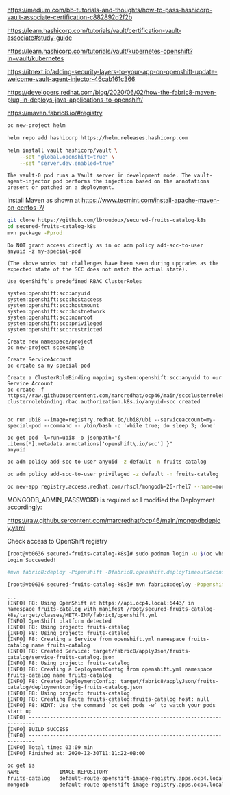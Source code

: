 
https://medium.com/bb-tutorials-and-thoughts/how-to-pass-hashicorp-vault-associate-certification-c882892d2f2b


https://learn.hashicorp.com/tutorials/vault/certification-vault-associate#study-guide


https://learn.hashicorp.com/tutorials/vault/kubernetes-openshift?in=vault/kubernetes

https://itnext.io/adding-security-layers-to-your-app-on-openshift-update-welcome-vault-agent-injector-46cab161c366

https://developers.redhat.com/blog/2020/06/02/how-the-fabric8-maven-plug-in-deploys-java-applications-to-openshift/

https://maven.fabric8.io/#registry


```bash
oc new-project helm

helm repo add hashicorp https://helm.releases.hashicorp.com

helm install vault hashicorp/vault \
    --set "global.openshift=true" \
    --set "server.dev.enabled=true"
```    
    
```text    
The vault-0 pod runs a Vault server in development mode. The vault-agent-injector pod performs the injection based on the annotations present or patched on a deployment.
```

Install Maven as shown at 
https://www.tecmint.com/install-apache-maven-on-centos-7/

```bash
git clone https://github.com/lbroudoux/secured-fruits-catalog-k8s
cd secured-fruits-catalog-k8s
mvn package -Pprod
```

```text
Do NOT grant access directly as in oc adm policy add-scc-to-user anyuid -z my-special-pod

(The above works but challenges have been seen during upgrades as the expected state of the SCC does not match the actual state).

Use OpenShift’s predefined RBAC ClusterRoles

system:openshift:scc:anyuid
system:openshift:scc:hostaccess
system:openshift:scc:hostmount
system:openshift:scc:hostnetwork
system:openshift:scc:nonroot
system:openshift:scc:privileged
system:openshift:scc:restricted

Create new namespace/project
oc new-project sccexample

Create ServiceAccount
oc create sa my-special-pod

Create a ClusterRoleBinding mapping system:openshift:scc:anyuid to our Service Account
oc create -f https://raw.githubusercontent.com/marcredhat/ocp46/main/sccclusterrolebinding.yaml
clusterrolebinding.rbac.authorization.k8s.io/anyuid-scc created


oc run ubi8 --image=registry.redhat.io/ubi8/ubi --serviceaccount=my-special-pod --command -- /bin/bash -c 'while true; do sleep 3; done'

oc get pod -l=run=ubi8 -o jsonpath="{ .items[*].metadata.annotations['openshift\.io/scc'] }"
anyuid
```


```bash
oc adm policy add-scc-to-user anyuid -z default -n fruits-catalog

oc adm policy add-scc-to-user privileged -z default -n fruits-catalog

oc new-app registry.access.redhat.com/rhscl/mongodb-26-rhel7 --name=mongodb -p DATABASE_SERVICE_NAME=mongodb -p MONGODB_ADMIN_PASSWORD=admin -p MONGODB_DATABASE=sampledb -l app=fruits-catalog -n fruits-catalog
```

MONGODB_ADMIN_PASSWORD is required so I modified the Deployment accordingly:

https://raw.githubusercontent.com/marcredhat/ocp46/main/mongodbdeploy.yaml



Check access to OpenShift registry

```bash
[root@vb0636 secured-fruits-catalog-k8s]# sudo podman login -u $(oc whoami) -p $(oc whoami -t) default-route-openshift-image-registry.apps.ocp4.local --tls-verify=false
Login Succeeded!
```

```bash
#mvn fabric8:deploy -Popenshift -Dfabric8.openshift.deployTimeoutSeconds=500 -Ddocker.registry="default-route-openshift-image-registry.apps.ocp4.local"

[root@vb0636 secured-fruits-catalog-k8s]# mvn fabric8:deploy -Popenshift -Dfabric8.openshift.deployTimeoutSeconds=500 -Ddocker.registry="default-route-openshift-image-registry.apps.ocp4.local"
```

```text
...
[INFO] F8: Using OpenShift at https://api.ocp4.local:6443/ in namespace fruits-catalog with manifest /root/secured-fruits-catalog-k8s/target/classes/META-INF/fabric8/openshift.yml
[INFO] OpenShift platform detected
[INFO] F8: Using project: fruits-catalog
[INFO] F8: Using project: fruits-catalog
[INFO] F8: Creating a Service from openshift.yml namespace fruits-catalog name fruits-catalog
[INFO] F8: Created Service: target/fabric8/applyJson/fruits-catalog/service-fruits-catalog.json
[INFO] F8: Using project: fruits-catalog
[INFO] F8: Creating a DeploymentConfig from openshift.yml namespace fruits-catalog name fruits-catalog
[INFO] F8: Created DeploymentConfig: target/fabric8/applyJson/fruits-catalog/deploymentconfig-fruits-catalog.json
[INFO] F8: Using project: fruits-catalog
[INFO] F8: Creating Route fruits-catalog:fruits-catalog host: null
[INFO] F8: HINT: Use the command `oc get pods -w` to watch your pods start up
[INFO] ------------------------------------------------------------------------
[INFO] BUILD SUCCESS
[INFO] ------------------------------------------------------------------------
[INFO] Total time: 03:09 min
[INFO] Finished at: 2020-12-30T11:11:22-08:00
```

```bash
oc get is
NAME             IMAGE REPOSITORY                                                                       TAGS     UPDATED
fruits-catalog   default-route-openshift-image-registry.apps.ocp4.local/fruits-catalog/fruits-catalog   latest   About a minute ago
mongodb          default-route-openshift-image-registry.apps.ocp4.local/fruits-catalog/mongodb          latest   2 hours ago
```

